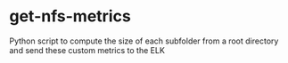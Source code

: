# get-nfs-metrics
Python script to compute the size of each subfolder from a root directory and send these custom metrics to the ELK
